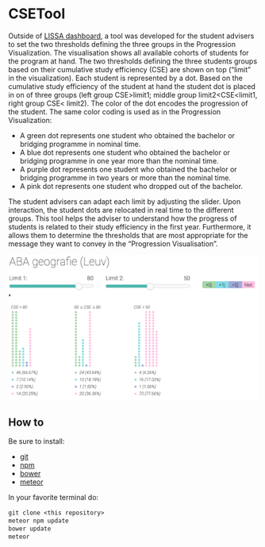 # CSETool

Outside of [LISSA dashboard](https://github.com/ABLE-KU-Leuven/stbd), a tool was developed for the student advisers to set the two thresholds defining the three groups in the Progression Visualization. The visualisation shows all available cohorts of students for the program at hand. The two thresholds defining the three students groups based on their cumulative study efficiency (CSE) are shown on top (“limit” in the visualization). Each student is represented by a dot. Based on the cumulative study efficiency of the student at hand the student dot is placed in on of three groups (left group CSE>limit1; middle group limit2<CSE<limit1, right group CSE< limit2). The color of the dot encodes the progression of the student. The same color coding is used as in the Progression Visualization:

- A green dot represents one student who obtained the bachelor or bridging programme in nominal time.
- A blue dot represents one student who obtained the bachelor or bridging programme in one year more than the nominal time.
- A purple dot represents one student who obtained the bachelor or bridging programme in two years or more than the nominal time.
- A pink dot represents one student who dropped out of the bachelor.

The student advisers can adapt each limit by adjusting the slider. Upon interaction, the student dots are relocated in real time to the different groups. This tool helps the adviser to understand how the progress of students is related to their study efficiency in the first year. Furthermore, it allows them to determine the thresholds that are most appropriate for the message they want to convey in the “Progression Visualisation”.

<img src="a.png"/>

## How to

Be sure to install:
- [git](https://www.linode.com/docs/development/version-control/how-to-install-git-on-linux-mac-and-windows/)
- [npm](https://www.npmjs.com/get-npm)
- [bower](https://bower.io/)
- [meteor](https://www.meteor.com/install)

In your favorite terminal do:
```
git clone <this repository>
meteor npm update
bower update
meteor
```
